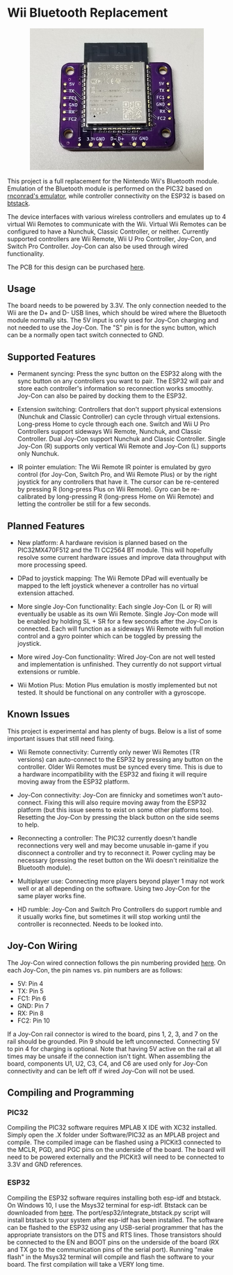 # Wii Bluetooth Replacement

<p align="center">
  <img src="PCB/Assembled.jpg" alt="ESP32 Wii Bluetooth Replacement" width="400"/>
</p>

This project is a full replacement for the Nintendo Wii's Bluetooth module. Emulation of the Bluetooth module is performed on the PIC32 based on [rnconrad's emulator](https://github.com/rnconrad/WiiBluetoothEmulator), while controller connectivity on the ESP32 is based on [btstack](https://github.com/bluekitchen/btstack).

The device interfaces with various wireless controllers and emulates up to 4 virtual Wii Remotes to communicate with the Wii. Virtual Wii Remotes can be configured to have a Nunchuk, Classic Controller, or neither. Currently supported controllers are Wii Remote, Wii U Pro Controller, Joy-Con, and Switch Pro Controller. Joy-Con can also be used through wired functionality.

The PCB for this design can be purchased [here](https://oshpark.com/shared_projects/co8uBM0Z).

## Usage

The board needs to be powered by 3.3V. The only connection needed to the Wii are the D+ and D- USB lines, which should be wired where the Bluetooth module normally sits. The 5V input is only used for Joy-Con charging and not needed to use the Joy-Con. The "S" pin is for the sync button, which can be a normally open tact switch connected to GND.

## Supported Features

- Permanent syncing: Press the sync button on the ESP32 along with the sync button on any controllers you want to pair. The ESP32 will pair and store each controller's information so reconnection works smoothly. Joy-Con can also be paired by docking them to the ESP32.

- Extension switching: Controllers that don't support physical extensions (Nunchuk and Classic Controller) can cycle through virtual extensions. Long-press Home to cycle through each one. Switch and Wii U Pro Controllers support sideways Wii Remote, Nunchuk, and Classic Controller. Dual Joy-Con support Nunchuk and Classic Controller. Single Joy-Con (R) supports only vertical Wii Remote and Joy-Con (L) supports only Nunchuk.

- IR pointer emulation: The Wii Remote IR pointer is emulated by gyro control (for Joy-Con, Switch Pro, and Wii Remote Plus) or by the right joystick for any controllers that have it. The cursor can be re-centered by pressing R (long-press Plus on Wii Remote). Gyro can be re-calibrated by long-pressing R (long-press Home on Wii Remote) and letting the controller be still for a few seconds.

## Planned Features

- New platform: A hardware revision is planned based on the PIC32MX470F512 and the TI CC2564 BT module. This will hopefully resolve some current hardware issues and improve data throughput with more processing speed.

- DPad to joystick mapping: The Wii Remote DPad will eventually be mapped to the left joystick whenever a controller has no virtual extension attached.

- More single Joy-Con functionality: Each single Joy-Con (L or R) will eventually be usable as its own Wii Remote. Single Joy-Con mode will be enabled by holding SL + SR for a few seconds after the Joy-Con is connected. Each will function as a sideways Wii Remote with full motion control and a gyro pointer which can be toggled by pressing the joystick.

- More wired Joy-Con functionality: Wired Joy-Con are not well tested and implementation is unfinished. They currently do not support virtual extensions or rumble. 

- Wii Motion Plus: Motion Plus emulation is mostly implemented but not tested. It should be functional on any controller with a gyroscope.

## Known Issues

This project is experimental and has plenty of bugs. Below is a list of some important issues that still need fixing.

- Wii Remote connectivity: Currently only newer Wii Remotes (TR versions) can auto-connect to the ESP32 by pressing any button on the controller. Older Wii Remotes must be synced every time. This is due to a hardware incompatibility with the ESP32 and fixing it will require moving away from the ESP32 platform.

- Joy-Con connectivity: Joy-Con are finnicky and sometimes won't auto-connect. Fixing this will also require moving away from the ESP32 platform (but this issue seems to exist on some other platforms too). Resetting the Joy-Con by pressing the black button on the side seems to help.

- Reconnecting a controller: The PIC32 currently doesn't handle reconnections very well and may become unusable in-game if you disconnect a controller and try to reconnect it. Power cycling may be necessary (pressing the reset button on the Wii doesn't reinitialize the Bluetooth module).

- Multiplayer use: Connecting more players beyond player 1 may not work well or at all depending on the software. Using two Joy-Con for the same player works fine.

- HD rumble: Joy-Con and Switch Pro Controllers do support rumble and it usually works fine, but sometimes it will stop working until the controller is reconnected. Needs to be looked into.

## Joy-Con Wiring

The Joy-Con wired connection follows the pin numbering provided [here](https://github.com/dekuNukem/Nintendo_Switch_Reverse_Engineering). On each Joy-Con, the pin names vs. pin numbers are as follows:

- 5V: Pin 4
- TX: Pin 5
- FC1: Pin 6
- GND: Pin 7
- RX: Pin 8
- FC2: Pin 10

If a Joy-Con rail connector is wired to the board, pins 1, 2, 3, and 7 on the rail should be grounded. Pin 9 should be left unconnected. Connecting 5V to pin 4 for charging is optional. Note that having 5V active on the rail at all times may be unsafe if the connection isn't tight. 
When assembling the board, components U1, U2, C3, C4, and C6 are used only for Joy-Con connectivity and can be left off if wired Joy-Con will not be used.

## Compiling and Programming

### PIC32

Compiling the PIC32 software requires MPLAB X IDE with XC32 installed. Simply open the .X folder under Software/PIC32 as an MPLAB project and compile. The compiled image can be flashed using a PICKit3 connected to the MCLR, PGD, and PGC pins on the underside of the board. The board will need to be powered externally and the PICKit3 will need to be connected to 3.3V and GND references.

### ESP32

Compiling the ESP32 software requires installing both esp-idf and btstack. On Windows 10, I use the Msys32 terminal for esp-idf. Btstack can be downloaded from [here](https://github.com/bluekitchen/btstack). The port/esp32/integrate_btstack.py script will install btstack to your system after esp-idf has been installed. The software can be flashed to the ESP32 using any USB-serial programmer that has the appropriate transistors on the DTS and RTS lines. Those transistors should be connected to the EN and BOOT pins on the underside of the board (RX and TX go to the communication pins of the serial port). Running "make flash" in the Msys32 terminal will compile and flash the software to your board. The first compilation will take a VERY long time.
